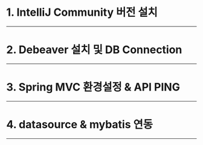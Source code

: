 # 1. IntelliJ Community 버전 설치
***
# 2. Debeaver 설치 및 DB Connection
***
# 3. Spring MVC 환경설정 & API PING
***
# 4. datasource & mybatis 연동
***
